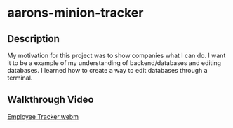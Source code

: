 # aarons-minion-tracker
## Description
My motivation for this project was to show companies what I can do. I want it to be a example of my understanding of backend/databases and editing databases. I learned how to create a way to edit databases through a terminal.
## Walkthrough Video
[Employee Tracker.webm](https://github.com/aarondelara/aarons-minion-tracker/assets/126736638/e84cc20d-afa8-4154-8fd7-c790f4c3557e)
